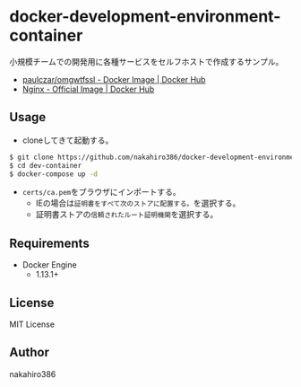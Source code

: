 # docker-development-environment-container

小規模チームでの開発用に各種サービスをセルフホストで作成するサンプル。

* [paulczar/omgwtfssl - Docker Image | Docker Hub](https://hub.docker.com/r/paulczar/omgwtfssl)
* [Nginx - Official Image | Docker Hub](https://hub.docker.com/_/nginx)

## Usage

* cloneしてきて起動する。
```sh
$ git clone https://github.com/nakahiro386/docker-development-environment-container.git dev-container
$ cd dev-container
$ docker-compose up -d
```
* `certs/ca.pem`をブラウザにインポートする。
    * IEの場合は`証明書をすべて次のストアに配置する。`を選択する。
    * 証明書ストアの`信頼されたルート証明機関`を選択する。

## Requirements

* Docker Engine
    * 1.13.1+

## License

MIT License

## Author

nakahiro386

